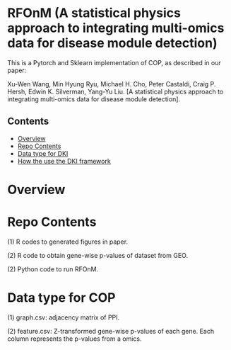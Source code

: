 # RFOnM (A statistical physics approach to integrating multi-omics data for disease module detection)

This is a Pytorch and Sklearn implementation of COP, as described in our paper:

Xu-Wen Wang, Min Hyung Ryu, Michael H. Cho, Peter Castaldi, Craig P. Hersh, Edwin K. Silverman, Yang-Yu Liu. [A statistical physics approach to integrating multi-omics data for disease module detection].

## Contents

- [Overview](#overview)
- [Repo Contents](#repo-contents)
- [Data type for DKI](#Data-type-for-DKI)
- [How the use the DKI framework](#How-the-use-the-DKI-framework)

# Overview


# Repo Contents
(1) R codes to generated figures in paper.

(2) R code to obtain gene-wise p-values of dataset from GEO.

(2) Python code to run RFOnM.


# Data type for COP
(1) graph.csv: adjacency matrix of PPI.

(2) feature.csv: Z-transformed gene-wise p-values of each gene. Each column represents the p-values from a omics.


